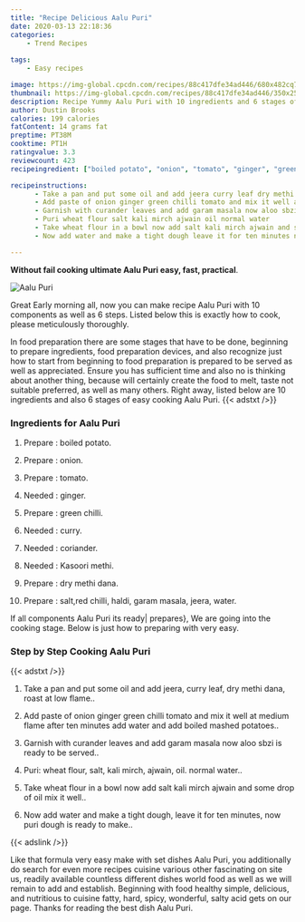 ```yaml
---
title: "Recipe Delicious Aalu Puri"
date: 2020-03-13 22:18:36
categories:
    - Trend Recipes
    
tags:
    - Easy recipes

image: https://img-global.cpcdn.com/recipes/88c417dfe34ad446/680x482cq70/aalu-puri-recipe-main-photo.jpg
thumbnail: https://img-global.cpcdn.com/recipes/88c417dfe34ad446/350x250cq70/aalu-puri-recipe-main-photo.jpg
description: Recipe Yummy Aalu Puri with 10 ingredients and 6 stages of easy cooking.
author: Dustin Brooks
calories: 199 calories
fatContent: 14 grams fat
preptime: PT38M
cooktime: PT1H
ratingvalue: 3.3
reviewcount: 423
recipeingredient: ["boiled potato", "onion", "tomato", "ginger", "green chilli", "curry", "coriander", "Kasoori methi", "dry methi dana", "saltred chilli haldi garam masala jeera water"]

recipeinstructions: 
      - Take a pan and put some oil and add jeera curry leaf dry methi dana roast at low flame 
      - Add paste of onion ginger green chilli tomato and mix it well at medium flame after ten minutes add water and add boiled mashed potatoes 
      - Garnish with curander leaves and add garam masala now aloo sbzi is ready to be served 
      - Puri wheat flour salt kali mirch ajwain oil normal water 
      - Take wheat flour in a bowl now add salt kali mirch ajwain and some drop of oil mix it well 
      - Now add water and make a tight dough leave it for ten minutes now puri dough is ready to make

---
```




**Without fail cooking ultimate Aalu Puri easy, fast, practical**. 


![Aalu Puri](https://img-global.cpcdn.com/recipes/88c417dfe34ad446/680x482cq70/aalu-puri-recipe-main-photo.jpg "Aalu Puri")




Great Early morning all, now you can make recipe Aalu Puri with 10 components as well as 6 steps. Listed below this is exactly how to cook, please meticulously thoroughly.

In food preparation there are some stages that have to be done, beginning to prepare ingredients, food preparation devices, and also recognize just how to start from beginning to food preparation is prepared to be served as well as appreciated. Ensure you has sufficient time and also no is thinking about another thing, because will certainly create the food to melt, taste not suitable preferred, as well as many others. Right away, listed below are 10 ingredients and also 6 stages of easy cooking Aalu Puri.
{{< adstxt />}}

### Ingredients for Aalu Puri


1. Prepare  : boiled potato.

1. Prepare  : onion.

1. Prepare  : tomato.

1. Needed  : ginger.

1. Prepare  : green chilli.

1. Needed  : curry.

1. Needed  : coriander.

1. Needed  : Kasoori methi.

1. Prepare  : dry methi dana.

1. Prepare  : salt,red chilli, haldi, garam masala, jeera, water.



If all components Aalu Puri its ready| prepares}, We are going into the cooking stage. Below is just how to preparing with very easy.

### Step by Step Cooking Aalu Puri

{{< adstxt />}}


1. Take a pan and put some oil and add jeera, curry leaf, dry methi dana, roast at low flame..



1. Add paste of onion ginger green chilli tomato and mix it well at medium flame after ten minutes add water and add boiled mashed potatoes..



1. Garnish with curander leaves and add garam masala now aloo sbzi is ready to be served..



1. Puri: wheat flour, salt, kali mirch, ajwain, oil. normal water..



1. Take wheat flour in a bowl now add salt kali mirch ajwain and some drop of oil mix it well..



1. Now add water and make a tight dough, leave it for ten minutes, now puri dough is ready to make..





{{< adslink />}}

Like that formula very easy make with set dishes Aalu Puri, you additionally do search for even more recipes cuisine various other fascinating on site us, readily available countless different dishes world food as well as we will remain to add and establish. Beginning with food healthy simple, delicious, and nutritious to cuisine fatty, hard, spicy, wonderful, salty acid gets on our page. Thanks for reading the best dish Aalu Puri.
